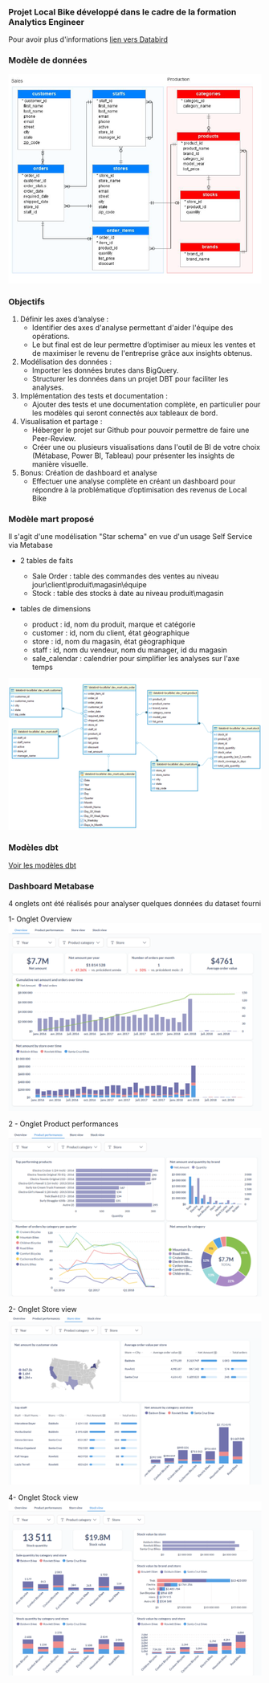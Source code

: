 
### Projet Local Bike développé dans le cadre de la formation Analytics Engineer

Pour avoir plus d'informations [lien vers Databird](https://www.data-bird.co/formation-data-engineer/analytics-engineer-databird-datagen)

### Modèle de données 

![Diagramme](images/source_data_model.png)

### Objectifs

1. Définir les axes d’analyse :
    - Identifier des axes d'analyse permettant d'aider l'équipe des opérations.
    - Le but final est de leur permettre d’optimiser au mieux les ventes et de
maximiser le revenu de l'entreprise grâce aux insights obtenus.
2. Modélisation des données :
    - Importer les données brutes dans BigQuery.
    - Structurer les données dans un projet DBT pour faciliter les analyses.
3. Implémentation des tests et documentation :
    - Ajouter des tests et une documentation complète, en particulier pour les modèles qui seront connectés aux tableaux de bord.
4. Visualisation et partage :
    - Héberger le projet sur Github pour pouvoir permettre de faire une Peer-Review.
    - Créer une ou plusieurs visualisations dans l'outil de BI de votre choix     (Métabase, Power BI, Tableau) pour présenter les insights de manière visuelle.
5. Bonus: Création de dashboard et analyse
    - Effectuer une analyse complète en créant un dashboard pour répondre à la problématique d’optimisation des revenus de Local Bike

### Modèle mart proposé

Il s'agit d'une modélisation "Star schema" en vue d'un usage Self Service via Metabase

- 2 tables de faits
    * Sale Order : table des commandes des ventes au niveau jour\client\produit\magasin\équipe
    * Stock : table des stocks à date au niveau produit\magasin
    
- tables de dimensions
    * product : id, nom du produit, marque et catégorie
    * customer : id, nom du client, état géographique
    * store : id, nom du magasin, état géographique        
    * staff : id, nom du vendeur, nom du manager, id du magasin
    * sale_calendar : calendrier pour simplifier les analyses sur l'axe temps

![Diagramme](images/mart_data_model.png)

### Modèles dbt

[Voir les modèles dbt](https://beng78.github.io/databird_localbike_dbt)


### Dashboard Metabase

4 onglets ont été réalisés pour analyser quelques données du dataset fourni

1- Onglet Overview
![Diagramme](images/Metabase_Overview.png)

2 - Onglet Product performances
![Diagramme](images/Metabase_Product_performances.png)

2- Onglet Store view
![Diagramme](images/Metabase_Store_view.png)

4- Onglet Stock view
![Diagramme](images/Metabase_Stock_view.png)



